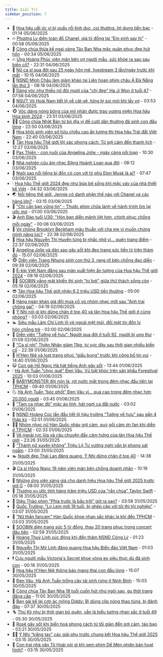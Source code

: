 ```yaml
---
title: Giải Trí
sidebar_position: 7
---
```


<!-- dantri-giai-tri:START -->
- 🤩 [Hoa hậu uất ức vì bị quấy rối tình dục, coi thường, lợi dụng tiền bạc](https://dantri.com.vn/giai-tri/hoa-hau-uat-uc-vi-bi-quay-roi-tinh-duc-coi-thuong-loi-dung-tien-bac-20250604142214705.htm) - 01:14 05/06/2025
- 🔥 [Phương Ly diện toàn đồ Chanel, giá tỷ đồng tại “Em xinh say hi”](https://dantri.com.vn/giai-tri/phuong-ly-dien-toan-do-chanel-gia-ty-dong-tai-em-xinh-say-hi-20250604164055202.htm) - 00:58 05/06/2025
- 🚀 [Công chúa thừa kế ngai vàng Tây Ban Nha mặc quân phục đẹp hút hồn](https://dantri.com.vn/giai-tri/cong-chua-thua-ke-ngai-vang-tay-ban-nha-mac-quan-phuc-dep-hut-hon-20250604142237366.htm) - 00:34 05/06/2025
- 🔥 [Ưng Hoàng Phúc viên mãn bên vợ người mẫu, sức khỏe ra sao sau biến cố?](https://dantri.com.vn/giai-tri/ung-hoang-phuc-vien-man-ben-vo-nguoi-mau-suc-khoe-ra-sao-sau-bien-co-20250604073738716.htm) - 22:31 04/06/2025
- 🌈 [Nữ ca sĩ qua đời sau 25 ngày hôn mê, livestream 3 lần/ngày trước khi mất](https://dantri.com.vn/giai-tri/nu-ca-si-qua-doi-sau-25-ngay-hon-me-livestream-3-lanngay-truoc-khi-mat-20250604162837052.htm) - 10:15 04/06/2025
- 📝 [NSND Minh Châu làm giám khảo tại Liên hoan phim châu Á Đà Nẵng lần thứ 3](https://dantri.com.vn/giai-tri/nsnd-minh-chau-lam-giam-khao-tai-lien-hoan-phim-chau-a-da-nang-lan-thu-3-20250604085427440.htm) - 08:18 04/06/2025
- 💪 [Dáng vóc như thiếu nữ đôi mươi của &quot;chị đẹp&quot; Ha Ji Won ở tuổi 47](https://dantri.com.vn/giai-tri/dang-voc-nhu-thieu-nu-doi-muoi-cua-chi-dep-ha-ji-won-o-tuoi-47-20250604133746833.htm) - 07:58 04/06/2025
- 🤡 [NSƯT Võ Hoài Nam tiết lộ về cát-xê, từng bị soi mói khi lấy vợ](https://dantri.com.vn/giai-tri/nsut-vo-hoai-nam-tiet-lo-ve-cat-xe-tung-bi-soi-moi-khi-lay-vo-20250604011020122.htm) - 03:53 04/06/2025
- 🐵 [Vóc dáng nóng bỏng của mỹ nhân được trao vương miện Hoa hậu Hòa bình 2024](https://dantri.com.vn/giai-tri/voc-dang-nong-bong-cua-my-nhan-duoc-trao-vuong-mien-hoa-hau-hoa-binh-2024-20250603213858705.htm) - 23:51 03/06/2025
- 🧑‍🏫 [Công chúa Nhật Bản từ bỏ địa vị để cưới dân thường đã sinh con đầu lòng](https://dantri.com.vn/giai-tri/cong-chua-nhat-ban-tu-bo-dia-vi-de-cuoi-dan-thuong-da-sinh-con-dau-long-20250603161253783.htm) - 22:50 03/06/2025
- 💂 [Hoa khôi sinh viên sở hữu chiều cao ấn tượng thi Hoa hậu Trái đất Việt Nam](https://dantri.com.vn/giai-tri/hoa-khoi-sinh-vien-so-huu-chieu-cao-an-tuong-thi-hoa-hau-trai-dat-viet-nam-20250603224649860.htm) - 22:40 03/06/2025
- 🤠 [Tân Hoa hậu Thế giới lột xác phong cách: Từ gợi cảm đến thanh lịch](https://dantri.com.vn/giai-tri/tan-hoa-hau-the-gioi-lot-xac-phong-cach-tu-goi-cam-den-thanh-lich-20250603091938122.htm) - 12:27 03/06/2025
- 🫶 [Pax Thiên - con nuôi của Angelina Jolie - ngày càng nổi loạn](https://dantri.com.vn/giai-tri/pax-thien-con-nuoi-cua-angelina-jolie-ngay-cang-noi-loan-20250603142325749.htm) - 10:30 03/06/2025
- 🦏 [Nhà nghiên cứu âm nhạc Đặng Hoành Loan qua đời](https://dantri.com.vn/giai-tri/nha-nghien-cuu-am-nhac-dang-hoanh-loan-qua-doi-20250603143144715.htm) - 08:12 03/06/2025
- 🧰 [Ngôi sao nổi tiếng bị đồn có con với tỷ phú Elon Musk là ai?](https://dantri.com.vn/giai-tri/ngoi-sao-noi-tieng-bi-don-co-con-voi-ty-phu-elon-musk-la-ai-20250603103814543.htm) - 07:47 03/06/2025
- 🕯 [Hoa hậu Thế giới 2024 đẹp như búp bê sống khi mặc váy của nhà thiết kế Việt](https://dantri.com.vn/giai-tri/hoa-hau-the-gioi-2024-dep-nhu-bup-be-song-khi-mac-vay-cua-nha-thiet-ke-viet-20250602164809562.htm) - 04:32 03/06/2025
- 🌏 [Nổi tiếng thế giới, Jennie có danh phận thế nào với Chanel và các hãng lớn?](https://dantri.com.vn/giai-tri/noi-tieng-the-gioi-jennie-co-danh-phan-the-nao-voi-chanel-va-cac-hang-lon-20250530135753932.htm) - 03:15 03/06/2025
- 🌈 [&quot;Chỉ cần bạn vững tin&quot; - Thước phim chữa lành về hành trình tìm lại ước mơ](https://dantri.com.vn/giai-tri/chi-can-ban-vung-tin-thuoc-phim-chua-lanh-ve-hanh-trinh-tim-lai-uoc-mo-20250602222624839.htm) - 01:00 03/06/2025
- 🎬 [Anh Đào tuổi U30: &quot;Hôn bạn diễn mãnh liệt hơn, chinh phục chồng mỗi ngày&quot;](https://dantri.com.vn/giai-tri/anh-dao-tuoi-u30-hon-ban-dien-manh-liet-hon-chinh-phuc-chong-moi-ngay-20250602235405642.htm) - 00:06 03/06/2025
- 👀 [Vợ chồng Brooklyn Beckham mâu thuẫn với cha mẹ vì muốn chứng minh năng lực?](https://dantri.com.vn/giai-tri/vo-chong-brooklyn-beckham-mau-thuan-voi-cha-me-vi-muon-chung-minh-nang-luc-20250602201053403.htm) - 22:38 02/06/2025
- 🧰 [Hoa hậu Nguyễn Thị Huyền từng bị nhắc nhở vì... quên trang điểm](https://dantri.com.vn/giai-tri/hoa-hau-nguyen-thi-huyen-tung-bi-nhac-nho-vi-quen-trang-diem-20250602152732233.htm) - 22:37 02/06/2025
- 🧰 [Angelina Jolie  và dàn sao gây sốt khi đeo trang sức tiền tỷ trên thảm đỏ](https://dantri.com.vn/giai-tri/angelina-jolie-va-dan-sao-gay-sot-khi-deo-trang-suc-tien-ty-tren-tham-do-20250602154708870.htm) - 15:07 02/06/2025
- 🐵 [Diễn viên Trang Nhung sinh con thứ 3, rạng rỡ bên chồng đạo diễn](https://dantri.com.vn/giai-tri/dien-vien-trang-nhung-sinh-con-thu-3-rang-ro-ben-chong-dao-dien-20250602154638970.htm) - 09:39 02/06/2025
- 🐘 [Ê-kíp Việt Nam đằng sau màn xuất hiện ấn tượng của Hoa hậu Thế giới 2024](https://dantri.com.vn/giai-tri/e-kip-viet-nam-dang-sau-man-xuat-hien-an-tuong-cua-hoa-hau-the-gioi-2024-20250602153116688.htm) - 09:19 02/06/2025
- 🧑‍💻 [SOOBIN vắng mặt khiến thí sinh &quot;tự bơi&quot; giữa thử thách sống còn](https://dantri.com.vn/giai-tri/soobin-vang-mat-khien-thi-sinh-tu-boi-giua-thu-thach-song-con-20250602120427118.htm) - 05:19 02/06/2025
- 😎 [Tân Hoa hậu Thế giới nhận 6,2 triệu USD tiền thưởng](https://dantri.com.vn/giai-tri/tan-hoa-hau-the-gioi-nhan-62-trieu-usd-tien-thuong-20250602092857793.htm) - 05:00 02/06/2025
- 🧰 [Hàng ngàn khán giả đội mưa cổ vũ nhóm nhạc mới sau &quot;Anh trai chông gai&quot;](https://dantri.com.vn/giai-tri/hang-ngan-khan-gia-doi-mua-co-vu-nhom-nhac-moi-sau-anh-trai-chong-gai-20250602103744335.htm) - 04:19 02/06/2025
- 🧰 [Ý Nhi nói gì khi dừng chân ở top 40 và tân Hoa hậu Thế giới ở cùng phòng?](https://dantri.com.vn/giai-tri/y-nhi-noi-gi-khi-dung-chan-o-top-40-va-tan-hoa-hau-the-gioi-o-cung-phong-20250602055859457.htm) - 03:03 02/06/2025
- 🏊 [Siêu mẫu Lâm Chí Linh lộ vẻ ngoài mệt mỏi, đối mặt tin đồn ly hôn chồng trẻ](https://dantri.com.vn/giai-tri/sieu-mau-lam-chi-linh-lo-ve-ngoai-met-moi-doi-mat-tin-don-ly-hon-chong-tre-20250601105026139.htm) - 02:00 02/06/2025
- 🌋 [Diễn viên &quot;Tướng về hưu&quot;: Người qua đời ở tuổi 92, người bị ung thư](https://dantri.com.vn/giai-tri/dien-vien-tuong-ve-huu-nguoi-qua-doi-o-tuoi-92-nguoi-bi-ung-thu-20250602020628498.htm) - 01:09 02/06/2025
- 🔭 [&quot;Ca sĩ nhí&quot; Thiện Nhân giảm 11kg, tự vực dậy sau thời gian nhiều biến cố](https://dantri.com.vn/giai-tri/ca-si-nhi-thien-nhan-giam-11kg-tu-vuc-day-sau-thoi-gian-nhieu-bien-co-20250601184753892.htm) - 22:39 01/06/2025
- 📝 [H&#39;Hen Niê và loạt trang phục “giấu bụng” trước khi công bố tin vui](https://dantri.com.vn/giai-tri/hhen-nie-va-loat-trang-phuc-giau-bung-truoc-khi-cong-bo-tin-vui-20250601013305748.htm) - 14:40 01/06/2025
- 😺 [Con gái Hồ Ngọc Hà hát tiếng Anh gây sốt](https://dantri.com.vn/giai-tri/con-gai-ho-ngoc-ha-hat-tieng-anh-gay-sot-20250601180239616.htm) - 13:44 01/06/2025
- 🕯 [Hà Anh Tuấn &quot;chọc quê&quot; Đen Vâu, Vũ bật khóc trên sân khấu Forestival 2025](https://dantri.com.vn/giai-tri/ha-anh-tuan-choc-que-den-vau-vu-bat-khoc-tren-san-khau-forestival-2025-20250601132924204.htm) - 10:03 01/06/2025
- 🦄 [BABYMONSTER đội nón lá, rơi nước mắt trong đêm nhạc đầu tiên tại TPHCM](https://dantri.com.vn/giai-tri/babymonster-doi-non-la-roi-nuoc-mat-trong-dem-nhac-dau-tien-tai-tphcm-20250601134556547.htm) - 09:40 01/06/2025
- 🌜 [Hà Anh Tuấn “bóc phốt” Đen Vâu vì… quá cao trong đêm nhạc hơn 20.000 người](https://dantri.com.vn/giai-tri/ha-anh-tuan-boc-phot-den-vau-vi-qua-cao-trong-dem-nhac-hon-20000-nguoi-20250601095827726.htm) - 03:45 01/06/2025
- 👹 [&quot;Tam ca nhạc đỏ&quot; mặc áo lính, hát ngợi ca đất nước](https://dantri.com.vn/giai-tri/tam-ca-nhac-do-mac-ao-linh-hat-ngoi-ca-dat-nuoc-20250601092200749.htm) - 03:02 01/06/2025
- 🚀 [NSND Hoàng Cúc lần đầu tiết lộ hậu trường “Tướng về hưu” sau gần 4 thập kỷ](https://dantri.com.vn/giai-tri/nsnd-hoang-cuc-lan-dau-tiet-lo-hau-truong-tuong-ve-huu-sau-gan-4-thap-ky-20250601090757937.htm) - 02:51 01/06/2025
- 🧑‍💻 [Nhóm nhạc nữ Hàn Quốc nhảy gợi cảm, quỳ gối cảm ơn fan khi diễn ở TPHCM](https://dantri.com.vn/giai-tri/nhom-nhac-nu-han-quoc-nhay-goi-cam-quy-goi-cam-on-fan-khi-dien-o-tphcm-20250601071513764.htm) - 02:33 01/06/2025
- 🦩 [Vẻ ngoài rực lửa và câu chuyện đầy cảm hứng của tân Hoa hậu Thế giới](https://dantri.com.vn/giai-tri/ve-ngoai-ruc-lua-va-cau-chuyen-day-cam-hung-cua-tan-hoa-hau-the-gioi-20250601003219807.htm) - 23:26 31/05/2025
- 💫 [“Thánh nữ xuyên không” Triệu Lộ Tư vướng nghi vấn bị phong sát ngầm](https://dantri.com.vn/giai-tri/thanh-nu-xuyen-khong-trieu-lo-tu-vuong-nghi-van-bi-phong-sat-ngam-20250531085432622.htm) - 23:00 31/05/2025
- 🏊 [Người đẹp Thái Lan đăng quang, Ý Nhi dừng chân ở top 40](https://dantri.com.vn/giai-tri/nguoi-dep-thai-lan-dang-quang-y-nhi-dung-chan-o-top-40-20250531201920167.htm) - 14:38 31/05/2025
- 🎬 [Ca sĩ Hồng Ngọc 19 năm viên mãn bên chồng doanh nhân](https://dantri.com.vn/giai-tri/ca-si-hong-ngoc-19-nam-vien-man-ben-chong-doanh-nhan-20250531092957663.htm) - 10:19 31/05/2025
- 💃 [Những ứng viên sáng giá cho danh hiệu Hoa hậu Thế giới 2025 trước giờ G](https://dantri.com.vn/giai-tri/nhung-ung-vien-sang-gia-cho-danh-hieu-hoa-hau-the-gioi-2025-truoc-gio-g-20250531130604699.htm) - 08:00 31/05/2025
- 🌊 [Thương vụ ước tính hàng trăm triệu USD của &quot;rắn chúa&quot; Taylor Swift](https://dantri.com.vn/giai-tri/thuong-vu-uoc-tinh-hang-tram-trieu-usd-cua-ran-chua-taylor-swift-20250531100025449.htm) - 05:18 31/05/2025
- 🧰 [Diệu Thảo phim &quot;Phía trước là bầu trời” giờ ra sao?](https://dantri.com.vn/giai-tri/dieu-thao-phim-phia-truoc-la-bau-troi-gio-ra-sao-20250531105841531.htm) - 03:58 31/05/2025
- 🦣 [Quốc Trường: &quot;Lọ Lem mới 19 tuổi, bị ghép cặp với tôi thì tội nghiệp&quot;](https://dantri.com.vn/giai-tri/quoc-truong-lo-lem-moi-19-tuoi-bi-ghep-cap-voi-toi-thi-toi-nghiep-20250531021026477.htm) - 03:07 31/05/2025
- 🥷 [&quot;Nữ thần fancam&quot; Hàn Quốc khoe nhan sắc khác lạ khi đến TPHCM](https://dantri.com.vn/giai-tri/nu-than-fancam-han-quoc-khoe-nhan-sac-khac-la-khi-den-tphcm-20250531085045746.htm) - 03:03 31/05/2025
- 🦏 [SOOBIN diện trang sức 5 tỷ đồng, thay 20 trang phục trong concert đầu tiên](https://dantri.com.vn/giai-tri/soobin-dien-trang-suc-5-ty-dong-thay-20-trang-phuc-trong-concert-dau-tien-20250531041434706.htm) - 02:59 31/05/2025
- 🫶 [Hoàng Thuỳ Linh xúc động khi đến thăm NSND Công Lý](https://dantri.com.vn/giai-tri/hoang-thuy-linh-xuc-dong-khi-den-tham-nsnd-cong-ly-20250530221942892.htm) - 01:23 31/05/2025
- 💼 [Nguyễn Thị Mỹ Linh đăng quang Hoa hậu Biển đảo Việt Nam](https://dantri.com.vn/giai-tri/nguyen-thi-my-linh-dang-quang-hoa-hau-bien-dao-viet-nam-20250531073024859.htm) - 01:03 31/05/2025
- 🕴 [Cựu người mẫu Victoria&#39;s Secret khoe vòng eo siêu thực dù đã sinh con](https://dantri.com.vn/giai-tri/cuu-nguoi-mau-victorias-secret-khoe-vong-eo-sieu-thuc-du-da-sinh-con-20250531004404087.htm) - 00:16 31/05/2025
- 🐲 [Hoa hậu H&#39;Hen Niê thông báo mang thai con đầu lòng](https://dantri.com.vn/giai-tri/hoa-hau-hhen-nie-thong-bao-mang-thai-con-dau-long-20250528221143416.htm) - 15:07 30/05/2025
- 🐘 [Đen Vâu, Hà Anh Tuấn trồng cây tái sinh rừng ở Ninh Bình](https://dantri.com.vn/giai-tri/den-vau-ha-anh-tuan-trong-cay-tai-sinh-rung-o-ninh-binh-20250530135041000.htm) - 15:03 30/05/2025
- 🤭 [Công chúa Tây Ban Nha 18 tuổi cuốn hút như ngôi sao, gu thời trang đẳng cấp](https://dantri.com.vn/giai-tri/cong-chua-tay-ban-nha-18-tuoi-cuon-hut-nhu-ngoi-sao-gu-thoi-trang-dang-cap-20250530120927594.htm) - 11:00 30/05/2025
- 💯 [Bạn gái kể lại cơn ác mộng Diddy: Bị dùng clip nóng thao túng, bị đánh đập](https://dantri.com.vn/giai-tri/ban-gai-ke-lai-con-ac-mong-diddy-bi-dung-clip-nong-thao-tung-bi-danh-dap-20250530121356355.htm) - 07:37 30/05/2025
- 🪜 [Thư Kỳ như bị thời gian bỏ quên, vẫn là biểu tượng nhan sắc ở tuổi 49](https://dantri.com.vn/giai-tri/thu-ky-nhu-bi-thoi-gian-bo-quen-van-la-bieu-tuong-nhan-sac-o-tuoi-49-20250529123350087.htm) - 05:30 30/05/2025
- 👹 [Rosé gây sốt khi biến hoá phong cách từ tối giản đến gợi cảm, táo bạo](https://dantri.com.vn/giai-tri/rose-gay-sot-khi-bien-hoa-phong-cach-tu-toi-gian-den-goi-cam-tao-bao-20250530033716098.htm) - 03:21 30/05/2025
- 🧑‍🏫 [Ý Nhi “trắng tay” các giải phụ trước chung kết Hoa hậu Thế giới 2025](https://dantri.com.vn/giai-tri/y-nhi-trang-tay-cac-giai-phu-truoc-chung-ket-hoa-hau-the-gioi-2025-20250530092716642.htm) - 03:15 30/05/2025
- 🐘 [Con trai nhà văn Tô Hoài nói gì khi xem phim Dế Mèn phiên bản hoạt hình?](https://dantri.com.vn/giai-tri/con-trai-nha-van-to-hoai-noi-gi-khi-xem-phim-de-men-phien-ban-hoat-hinh-20250530014756565.htm) - 03:15 30/05/2025<!-- dantri-giai-tri:END -->
